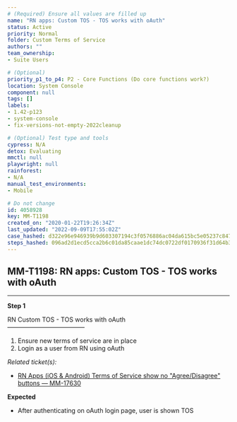 ```yaml
---
# (Required) Ensure all values are filled up
name: "RN apps: Custom TOS - TOS works with oAuth"
status: Active
priority: Normal
folder: Custom Terms of Service
authors: ""
team_ownership: 
- Suite Users

# (Optional)
priority_p1_to_p4: P2 - Core Functions (Do core functions work?)
location: System Console
component: null
tags: []
labels: 
- 1.42-p123
- system-console
- fix-versions-not-empty-2022cleanup

# (Optional) Test type and tools
cypress: N/A
detox: Evaluating
mmctl: null
playwright: null
rainforest: 
- N/A
manual_test_environments: 
- Mobile

# Do not change
id: 4058928
key: MM-T1198
created_on: "2020-01-22T19:26:34Z"
last_updated: "2022-09-09T17:55:02Z"
case_hashed: d322e96e946939b9d603307194c3f0576886ac04da615bc5e05237c847662d04c07611112b40bde047ec3c3339caf92e
steps_hashed: 096ad2d1ecd5cca2b6c01da85caae1dc74dc0722df0170936f31d64b37c2d91ca85c9edb4f49b1593a7123d9b183dae1
---
```


<!-- (Auto-generated) Based on frontmatter's "key" and "name" -->

## MM-T1198: RN apps: Custom TOS - TOS works with oAuth

---

**Step 1**

RN Custom TOS - TOS works with oAuth\
–––––––––––––––––––––––––

1. Ensure new terms of service are in place
2. Login as a user from RN using oAuth

_Related ticket(s):_

- [RN Apps (iOS & Android) Terms of Service show no "Agree/Disagree" buttons — MM-17630](https://mattermost.atlassian.net/browse/MM-17630)

**Expected**

- After authenticating on oAuth login page, user is shown TOS

